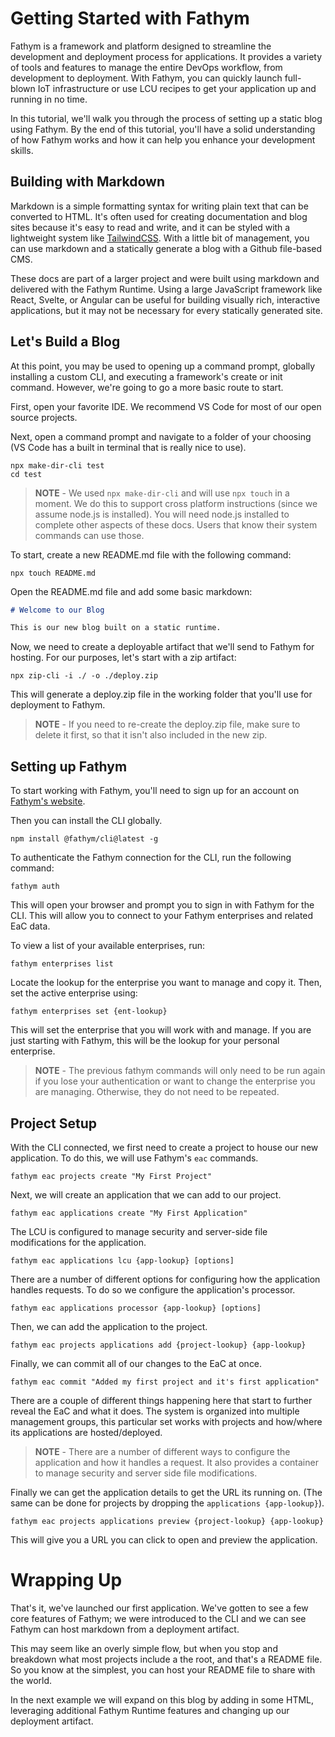 # Getting Started with Fathym

Fathym is a framework and platform designed to streamline the development and deployment process for applications. It provides a variety of tools and features to manage the entire DevOps workflow, from development to deployment. With Fathym, you can quickly launch full-blown IoT infrastructure or use LCU recipes to get your application up and running in no time.

In this tutorial, we'll walk you through the process of setting up a static blog using Fathym. By the end of this tutorial, you'll have a solid understanding of how Fathym works and how it can help you enhance your development skills.

## Building with Markdown

Markdown is a simple formatting syntax for writing plain text that can be converted to HTML. It's often used for creating documentation and blog sites because it's easy to read and write, and it can be styled with a lightweight system like [TailwindCSS](https://tailwindcss.com/). With a little bit of management, you can use markdown and a statically generate a blog with a Github file-based CMS.

These docs are part of a larger project and were built using markdown and delivered with the Fathym Runtime. Using a large JavaScript framework like React, Svelte, or Angular can be useful for building visually rich, interactive applications, but it may not be necessary for every statically generated site.

## Let's Build a Blog

At this point, you may be used to opening up a command prompt, globally installing a custom CLI, and executing a framework's create or init command. However, we're going to go a more basic route to start.

First, open your favorite IDE. We recommend VS Code for most of our open source projects.

Next, open a command prompt and navigate to a folder of your choosing (VS Code has a built in terminal that is really nice to use).

```cli
npx make-dir-cli test
cd test
```

> **NOTE** - We used `npx make-dir-cli` and will use `npx touch` in a moment. We do this to support cross platform instructions (since we assume node.js is installed). You will need node.js installed to complete other aspects of these docs. Users that know their system commands can use those.

To start, create a new README.md file with the following command:

```cli
npx touch README.md
```

Open the README.md file and add some basic markdown:

```markdown
# Welcome to our Blog

This is our new blog built on a static runtime.
```

Now, we need to create a deployable artifact that we'll send to Fathym for hosting. For our purposes, let's start with a zip artifact:

```cli
npx zip-cli -i ./ -o ./deploy.zip
```

This will generate a deploy.zip file in the working folder that you'll use for deployment to Fathym.

> **NOTE** - If you need to re-create the deploy.zip file, make sure to delete it first, so that it isn't also included in the new zip.

## Setting up Fathym

To start working with Fathym, you'll need to sign up for an account on [Fathym's website](https://www.fathym.com/dashboard).

Then you can install the CLI globally.

```cli
npm install @fathym/cli@latest -g
```

To authenticate the Fathym connection for the CLI, run the following command:

```cli
fathym auth
```

This will open your browser and prompt you to sign in with Fathym for the CLI. This will allow you to connect to your Fathym enterprises and related EaC data.

To view a list of your available enterprises, run:

```cli
fathym enterprises list
```

Locate the lookup for the enterprise you want to manage and copy it. Then, set the active enterprise using:

```cli
fathym enterprises set {ent-lookup}
```

This will set the enterprise that you will work with and manage. If you are just starting with Fathym, this will be the lookup for your personal enterprise.

> **NOTE** - The previous fathym commands will only need to be run again if you lose your authentication or want to change the enterprise you are managing. Otherwise, they do not need to be repeated.

## Project Setup

With the CLI connected, we first need to create a project to house our new application. To do this, we will use Fathym's `eac` commands.

```cli
fathym eac projects create "My First Project"
```

Next, we will create an application that we can add to our project.

```cli
fathym eac applications create "My First Application"
```

The LCU is configured to manage security and server-side file modifications for the application.

```cli
fathym eac applications lcu {app-lookup} [options]
```

There are a number of different options for configuring how the application handles requests. To do so we configure the application's processor.

```cli
fathym eac applications processor {app-lookup} [options]
```

Then, we can add the application to the project.

```cli
fathym eac projects applications add {project-lookup} {app-lookup}
```

Finally, we can commit all of our changes to the EaC at once.

```cli
fathym eac commit "Added my first project and it's first application"
```

There are a couple of different things happening here that start to further reveal the EaC and what it does. The system is organized into multiple management groups, this particular set works with projects and how/where its applications are hosted/deployed.

> **NOTE** - There are a number of different ways to configure the application and how it handles a request. It also provides a container to manage security and server side file modifications.

Finally we can get the application details to get the URL its running on. (The same can be done for projects by dropping the `applications {app-lookup}`).

```cli
fathym eac projects applications preview {project-lookup} {app-lookup}
```

This will give you a URL you can click to open and preview the application.

# Wrapping Up

That's it, we've launched our first application. We've gotten to see a few core features of Fathym; we were introduced to the CLI and we can see Fathym can host markdown from a deployment artifact.

This may seem like an overly simple flow, but when you stop and breakdown what most projects include a the root, and that's a README file. So you know at the simplest, you can host your README file to share with the world.

In the next example we will expand on this blog by adding in some HTML, leveraging additional Fathym Runtime features and changing up our deployment artifact.
